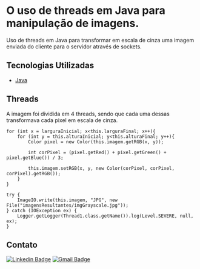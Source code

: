 # O uso de threads em Java para manipulação de imagens.

Uso de threads em Java para transformar em escala de cinza uma imagem enviada do cliente para o servidor através de sockets.


<h2> Tecnologias Utilizadas </h2>

- [Java](https://www.java.com/pt-BR/)

<h2> Threads </h2>

A imagem foi dividida em 4 threads, sendo que cada uma dessas transformava cada pixel em escala de cinza.
```
for (int x = larguraInicial; x<this.larguraFinal; x++){
    for (int y = this.alturaInicial; y<this.alturaFinal; y++){
        Color pixel = new Color(this.imagem.getRGB(x, y));

        int corPixel = (pixel.getRed() + pixel.getGreen() + pixel.getBlue()) / 3;

        this.imagem.setRGB(x, y, new Color(corPixel, corPixel, corPixel).getRGB());
    }
}

try {
    ImageIO.write(this.imagem, "JPG", new File("imagensResultantes/imgGrayscale.jpg"));
} catch (IOException ex) {
    Logger.getLogger(Thread1.class.getName()).log(Level.SEVERE, null, ex);
}
```



<h2> Contato </h2>

[![Linkedin Badge](https://img.shields.io/badge/-Otávio-blue?style=flat-square&logo=Linkedin&logoColor=white&link=https://www.linkedin.com/in/otaviosilva22/)](https://www.linkedin.com/in/otaviosilva22/)
[![Gmail Badge](https://img.shields.io/badge/-otavio.ssilva22@gmail.com-c14438?style=flat-square&logo=Gmail&logoColor=white&link=mailto:otavio.ssilva22@gmail.com)](mailto:otavio.ssilva22@gmail.com)



